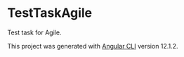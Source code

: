 # TestTaskAgile

Test task for Agile.

This project was generated with [Angular CLI](https://github.com/angular/angular-cli) version 12.1.2.
